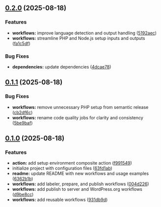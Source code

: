 ## [0.2.0](https://github.com/SP-Libraries/actions/compare/v0.1.1...v0.2.0) (2025-08-18)

### Features

* **workflows:** improve language detection and output handling ([5192aec](https://github.com/SP-Libraries/actions/commit/5192aecb33bb993cebd0b14a246a5c39932b9f29))
* **workflows:** streamline PHP and Node.js setup inputs and outputs ([fa1c5df](https://github.com/SP-Libraries/actions/commit/fa1c5df1b438489d9f6f44106e967af7abc9602a))

### Bug Fixes

* **dependencies:** update dependencies ([4dcae78](https://github.com/SP-Libraries/actions/commit/4dcae789ba13a90fd961f9bbe3ac588fff28fa7c))

## [0.1.1](https://github.com/SP-Libraries/actions/compare/v0.1.0...v0.1.1) (2025-08-18)

### Bug Fixes

* **workflows:** remove unnecessary PHP setup from semantic release ([cb2df6c](https://github.com/SP-Libraries/actions/commit/cb2df6c89f561fae97d44f136dbe001f3402a5b7))
* **workflows:** rename code quality jobs for clarity and consistency ([5be9baf](https://github.com/SP-Libraries/actions/commit/5be9bafebab2689999531d5011c2ed136ea9241a))

## [0.1.0](https://github.com/SP-Libraries/actions/compare/v0.0.0...v0.1.0) (2025-08-18)

### Features

* **action:** add setup environment composite action ([f991549](https://github.com/SP-Libraries/actions/commit/f9915496fd0b539e997cf4abbe5c997b1749e810))
* initialize project with configuration files ([63fd1ab](https://github.com/SP-Libraries/actions/commit/63fd1ab0b3c369d01c1e91794daa7ee58fe3d42e))
* **readme:** update README with new workflows and usage examples ([6362b1b](https://github.com/SP-Libraries/actions/commit/6362b1be2537dfd06762bfcd02bdff527770d59f))
* **workflows:** add labeler, prepare, and publish workflows ([004d226](https://github.com/SP-Libraries/actions/commit/004d22631935152d47d26f919123355e8029d48d))
* **workflows:** add publish to server and WordPress.org workflows ([d9be8cc](https://github.com/SP-Libraries/actions/commit/d9be8cc71434ff7f51bf632615b8318b91f471e3))
* **workflows:** add reusable workflows ([931db9d](https://github.com/SP-Libraries/actions/commit/931db9d481ad23eef1d6c9b9383cb4d07359a986))
